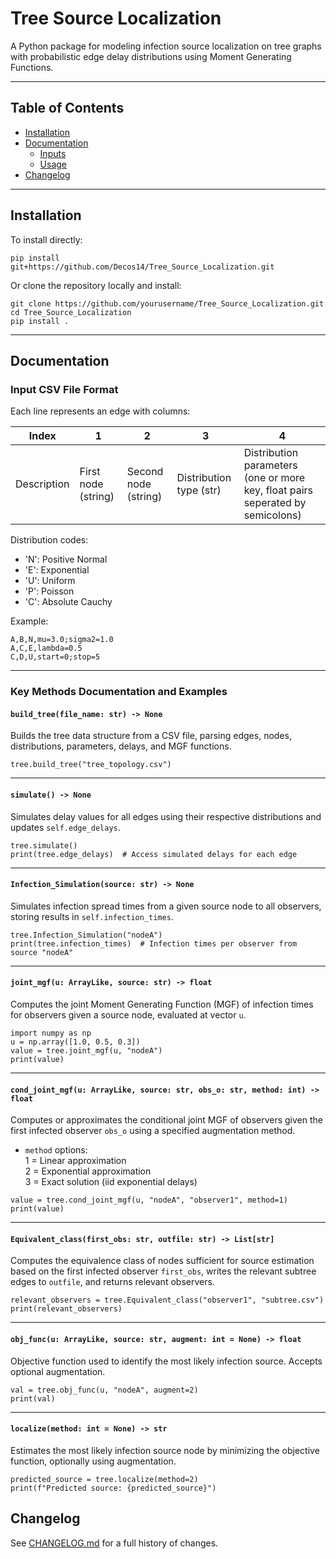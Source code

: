 # Tree Source Localization

A Python package for modeling infection source localization on tree graphs with probabilistic edge delay distributions using Moment Generating Functions.

---
## Table of Contents

- [Installation](#installation)
- [Documentation](#documentation)
  - [Inputs](#input-csv-file-format)
  - [Usage](#key-methods-documentation-and-examples)
- [Changelog](#changelog)

---
## Installation
To install directly:
   ```
   pip install git+https://github.com/Decos14/Tree_Source_Localization.git
   ```
Or clone the repository locally and install:

   ```
   git clone https://github.com/yourusername/Tree_Source_Localization.git
   cd Tree_Source_Localization
   pip install .
   ```
---
## Documentation
### Input CSV File Format

Each line represents an edge with columns:

| Index      | 1                  | 2                   | 3                      |4                                         |
|------------|--------------------|---------------------|------------------------|---------------------------------------------|
| Description| First node (string)| Second node (string)| Distribution type (str)|Distribution parameters (one or more key, float pairs seperated by semicolons) |

Distribution codes:

- 'N': Positive Normal  
- 'E': Exponential  
- 'U': Uniform  
- 'P': Poisson  
- 'C': Absolute Cauchy

Example:
```
A,B,N,mu=3.0;sigma2=1.0
A,C,E,lambda=0.5
C,D,U,start=0;stop=5
```
---

### Key Methods Documentation and Examples

#### `build_tree(file_name: str) -> None`

Builds the tree data structure from a CSV file, parsing edges, nodes, distributions, parameters, delays, and MGF functions.

```
tree.build_tree("tree_topology.csv")
```

---

#### `simulate() -> None`

Simulates delay values for all edges using their respective distributions and updates `self.edge_delays`.

```
tree.simulate()
print(tree.edge_delays)  # Access simulated delays for each edge
```

---

#### `Infection_Simulation(source: str) -> None`

Simulates infection spread times from a given source node to all observers, storing results in `self.infection_times`.

```
tree.Infection_Simulation("nodeA")
print(tree.infection_times)  # Infection times per observer from source "nodeA"
```

---

#### `joint_mgf(u: ArrayLike, source: str) -> float`

Computes the joint Moment Generating Function (MGF) of infection times for observers given a source node, evaluated at vector `u`.

```
import numpy as np
u = np.array([1.0, 0.5, 0.3])
value = tree.joint_mgf(u, "nodeA")
print(value)
```

---

#### `cond_joint_mgf(u: ArrayLike, source: str, obs_o: str, method: int) -> float`

Computes or approximates the conditional joint MGF of observers given the first infected observer `obs_o` using a specified augmentation method.

- `method` options:  
  1 = Linear approximation  
  2 = Exponential approximation  
  3 = Exact solution (iid exponential delays)

```
value = tree.cond_joint_mgf(u, "nodeA", "observer1", method=1)
print(value)
```

---

#### `Equivalent_class(first_obs: str, outfile: str) -> List[str]`

Computes the equivalence class of nodes sufficient for source estimation based on the first infected observer `first_obs`, writes the relevant subtree edges to `outfile`, and returns relevant observers.

```
relevant_observers = tree.Equivalent_class("observer1", "subtree.csv")
print(relevant_observers)
```

---

#### `obj_func(u: ArrayLike, source: str, augment: int = None) -> float`

Objective function used to identify the most likely infection source. Accepts optional augmentation.

```
val = tree.obj_func(u, "nodeA", augment=2)
print(val)
```

---

#### `localize(method: int = None) -> str`

Estimates the most likely infection source node by minimizing the objective function, optionally using augmentation.

```
predicted_source = tree.localize(method=2)
print(f"Predicted source: {predicted_source}")
```

## Changelog

See [CHANGELOG.md](./CHANGELOG.md) for a full history of changes.